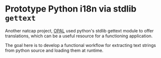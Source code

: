 # Prototype Python i18n via stdlib `gettext`

Another natcap project, [OPAL](https://github.com/natcap/opal) used python's
stdlib gettext module to offer translations, which can be a useful resource for
a functioning application.

The goal here is to develop a functional workflow for extracting text strings
from python source and loading them at runtime.
